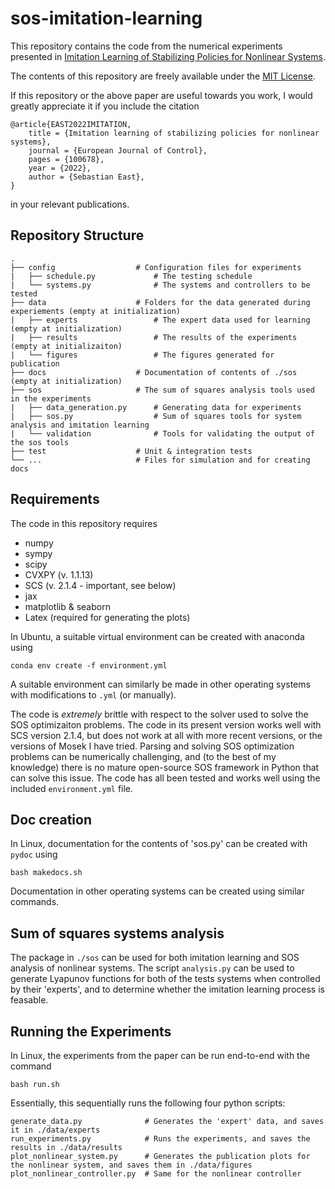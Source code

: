 # sos-imitation-learning

This repository contains the code from the numerical experiments presented in [Imitation Learning of Stabilizing Policies for Nonlinear Systems](https://www.sciencedirect.com/science/article/pii/S094735802200070X).

The contents of this repository are freely available under the [MIT License](https://choosealicense.com/licenses/mit/).

If this repository or the above paper are useful towards you work, I would greatly appreciate it if you include the citation

```
@article{EAST2022IMITATION,
	title = {Imitation learning of stabilizing policies for nonlinear systems},
	journal = {European Journal of Control},
	pages = {100678},
	year = {2022},
	author = {Sebastian East},
}
```

in your relevant publications.

## Repository Structure

```
.
├── config                  # Configuration files for experiments
|   ├── schedule.py             # The testing schedule
|   └── systems.py              # The systems and controllers to be tested
├── data                    # Folders for the data generated during experiements (empty at initialization)
|   ├── experts                 # The expert data used for learning (empty at initialization)
|   ├── results                 # The results of the experiments (empty at initializaiton)
|   └── figures                 # The figures generated for publication
├── docs                    # Documentation of contents of ./sos (empty at initialization)
├── sos                     # The sum of squares analysis tools used in the experiments
|   ├── data_generation.py      # Generating data for experiments
|   ├── sos.py                  # Sum of squares tools for system analysis and imitation learning
|   └── validation              # Tools for validating the output of the sos tools
├── test                    # Unit & integration tests
└── ...                     # Files for simulation and for creating docs
```

## Requirements

The code in this repository requires

- numpy
- sympy
- scipy
- CVXPY (v. 1.1.13)
- SCS (v. 2.1.4 - important, see below)
- jax
- matplotlib & seaborn
- Latex (required for generating the plots)

In Ubuntu, a suitable virtual environment can be created with anaconda using
```
conda env create -f environment.yml
```
A suitable environment can similarly be made in other operating systems with modifications to `.yml` (or manually).

The code is *extremely* brittle with respect to the solver used to solve the SOS optimizaiton problems. The code in its present version works well with SCS version 2.1.4, but does not work at all with more recent versions, or the versions of Mosek I have tried. Parsing and solving SOS optimization problems can be numerically challenging, and (to the best of my knowledge) there is no mature open-source SOS framework in Python that can solve this issue. The code has all been tested and works well using the included `environment.yml` file.


## Doc creation

In Linux, documentation for the contents of 'sos.py' can be created with `pydoc` using
```
bash makedocs.sh
```
Documentation in other operating systems can be created using similar commands.


## Sum of squares systems analysis

The package in `./sos` can be used for both imitation learning and SOS analysis of nonlinear systems. The script `analysis.py` can be used to generate Lyapunov functions for both of the tests systems when controlled by their 'experts', and to determine whether the imitation learning process is feasable.

## Running the Experiments

In Linux, the experiments from the paper can be run end-to-end with the command
```
bash run.sh
```
Essentially, this sequentially runs the following four python scripts:
```
generate_data.py              # Generates the 'expert' data, and saves it in ./data/experts
run_experiments.py            # Runs the experiments, and saves the results in ./data/results
plot_nonlinear_system.py      # Generates the publication plots for the nonlinear system, and saves them in ./data/figures
plot_nonlinear_controller.py  # Same for the nonlinear controller
```

